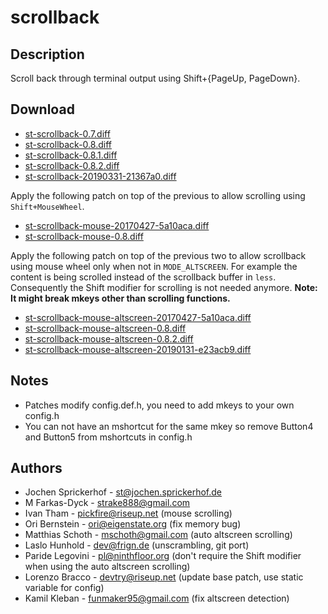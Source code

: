 scrollback
==========

Description
-----------
Scroll back through terminal output using Shift+{PageUp, PageDown}.

Download
--------
* [st-scrollback-0.7.diff](st-scrollback-0.7.diff)
* [st-scrollback-0.8.diff](st-scrollback-0.8.diff)
* [st-scrollback-0.8.1.diff](st-scrollback-0.8.1.diff)
* [st-scrollback-0.8.2.diff](st-scrollback-0.8.2.diff)
* [st-scrollback-20190331-21367a0.diff](st-scrollback-20190331-21367a0.diff)

Apply the following patch on top of the previous to allow scrolling
using `Shift+MouseWheel`.

* [st-scrollback-mouse-20170427-5a10aca.diff](st-scrollback-mouse-20170427-5a10aca.diff)
* [st-scrollback-mouse-0.8.diff](st-scrollback-mouse-0.8.diff)

Apply the following patch on top of the previous two to allow scrollback using
mouse wheel only when not in `MODE_ALTSCREEN`. For example the content is being
scrolled instead of the scrollback buffer in `less`. Consequently the Shift
modifier for scrolling is not needed anymore. **Note: It might break mkeys
other than scrolling functions.**

* [st-scrollback-mouse-altscreen-20170427-5a10aca.diff](st-scrollback-mouse-altscreen-20170427-5a10aca.diff)
* [st-scrollback-mouse-altscreen-0.8.diff](st-scrollback-mouse-altscreen-0.8.diff)
* [st-scrollback-mouse-altscreen-0.8.2.diff](st-scrollback-mouse-altscreen-0.8.2.diff)
* [st-scrollback-mouse-altscreen-20190131-e23acb9.diff](st-scrollback-mouse-altscreen-20190131-e23acb9.diff)

Notes
-----
* Patches modify config.def.h, you need to add mkeys to your own config.h
* You can not have an mshortcut for the same mkey so remove Button4 and Button5
  from mshortcuts in config.h

Authors
-------
* Jochen Sprickerhof - <st@jochen.sprickerhof.de>
* M Farkas-Dyck - <strake888@gmail.com>
* Ivan Tham - <pickfire@riseup.net> (mouse scrolling)
* Ori Bernstein - <ori@eigenstate.org> (fix memory bug)
* Matthias Schoth - <mschoth@gmail.com> (auto altscreen scrolling)
* Laslo Hunhold - <dev@frign.de> (unscrambling, git port)
* Paride Legovini - <pl@ninthfloor.org> (don't require the Shift modifier
  when using the auto altscreen scrolling)
* Lorenzo Bracco - <devtry@riseup.net> (update base patch, use static
  variable for config)
* Kamil Kleban - <funmaker95@gmail.com> (fix altscreen detection)
